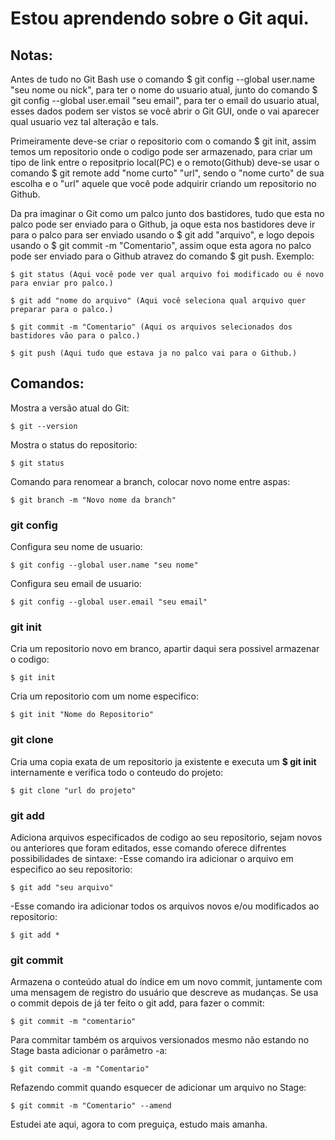 # Estou aprendendo sobre o Git aqui.

## Notas:
  Antes de tudo no Git Bash use o comando $ git config --global user.name "seu nome ou nick", para ter o nome do usuario atual, junto do comando $ git config --global user.email "seu email", para ter o email do usuario atual, esses dados podem ser vistos se você abrir o Git GUI, onde o vai aparecer qual usuario vez tal alteração e tals.

  Primeiramente deve-se criar o repositorio com o comando $ git init, assim temos um repositorio onde o codigo pode ser armazenado, para criar um tipo de link entre o repositprio local(PC) e o remoto(Github) deve-se usar o comando $ git remote add "nome curto" "url", sendo o "nome curto" de sua escolha e o "url" aquele que você pode adquirir criando um repositorio no Github.

  Da pra imaginar o Git como um palco junto dos bastidores, tudo que esta no palco pode ser enviado para o Github, ja oque esta nos bastidores deve ir para o palco para ser enviado usando o $ git add "arquivo", e logo depois usando o $ git commit -m "Comentario", assim oque esta agora no palco pode ser enviado para o Github atravez do comando $ git push.
  Exemplo:

    $ git status (Aqui você pode ver qual arquivo foi modificado ou é novo para enviar pro palco.)

    $ git add "nome do arquivo" (Aqui você seleciona qual arquivo quer preparar para o palco.)

    $ git commit -m "Comentario" (Aqui os arquivos selecionados dos bastidores vão para o palco.)

    $ git push (Aqui tudo que estava ja no palco vai para o Github.)
## Comandos:
Mostra a versão atual do Git:

    $ git --version
Mostra o status do repositorio:

    $ git status
Comando para renomear a branch, colocar novo nome entre aspas:

    $ git branch -m "Novo nome da branch"
### git config
Configura seu nome de usuario:

    $ git config --global user.name "seu nome"
Configura seu email de usuario:

    $ git config --global user.email "seu email"
### git init
Cria um repositorio novo em branco, apartir daqui sera possivel armazenar o codigo:

    $ git init
Cria um repositorio com um nome especifico:

    $ git init "Nome do Repositorio"
### git clone
Cria uma copia exata de um repositorio ja existente e executa um **$ git init** internamente e verifica todo o conteudo do projeto:

    $ git clone "url do projeto"
### git add
Adiciona arquivos especificados de codigo ao seu repositorio, sejam novos ou anteriores que foram editados, esse comando oferece difrentes possibilidades de sintaxe:
-Esse comando ira adicionar o arquivo em especifico ao seu repositorio:

    $ git add "seu arquivo"
-Esse comando ira adicionar todos os arquivos novos e/ou modificados ao repositorio:

    $ git add *
### git commit
Armazena o conteúdo atual do índice em um novo commit, juntamente com uma mensagem de registro do usuário que descreve as mudanças.
Se usa o commit depois de já ter feito o git add, para fazer o commit:

    $ git commit -m "comentario"
Para commitar também os arquivos versionados mesmo não estando no Stage basta adicionar o parâmetro -a:

    $ git commit -a -m "Comentario"
Refazendo commit quando esquecer de adicionar um arquivo no Stage:

    $ git commit -m "Comentario" --amend



Estudei ate aqui, agora to com preguiça, estudo mais amanha.
